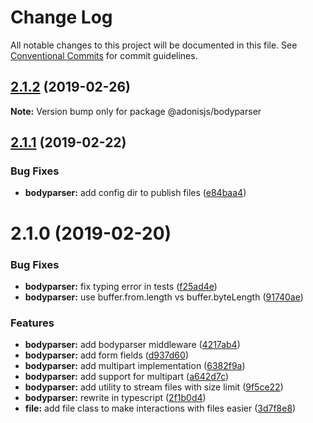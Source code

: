 # Change Log

All notable changes to this project will be documented in this file.
See [Conventional Commits](https://conventionalcommits.org) for commit guidelines.

## [2.1.2](https://github.com/adonisjs/adonis-framework/tree/master/packages/bodyparser/compare/@adonisjs/bodyparser@2.1.1...@adonisjs/bodyparser@2.1.2) (2019-02-26)

**Note:** Version bump only for package @adonisjs/bodyparser





## [2.1.1](https://github.com/adonisjs/adonis-framework/tree/master/packages/bodyparser/compare/@adonisjs/bodyparser@2.1.0...@adonisjs/bodyparser@2.1.1) (2019-02-22)


### Bug Fixes

* **bodyparser:** add config dir to publish files ([e84baa4](https://github.com/adonisjs/adonis-framework/tree/master/packages/bodyparser/commit/e84baa4))





# 2.1.0 (2019-02-20)


### Bug Fixes

* **bodyparser:** fix typing error in tests ([f25ad4e](https://github.com/adonisjs/adonis-framework/tree/master/packages/bodyparser/commit/f25ad4e))
* **bodyparser:** use buffer.from.length vs buffer.byteLength ([91740ae](https://github.com/adonisjs/adonis-framework/tree/master/packages/bodyparser/commit/91740ae))


### Features

* **bodyparser:** add bodyparser middleware ([4217ab4](https://github.com/adonisjs/adonis-framework/tree/master/packages/bodyparser/commit/4217ab4))
* **bodyparser:** add form fields ([d937d60](https://github.com/adonisjs/adonis-framework/tree/master/packages/bodyparser/commit/d937d60))
* **bodyparser:** add multipart implementation ([6382f9a](https://github.com/adonisjs/adonis-framework/tree/master/packages/bodyparser/commit/6382f9a))
* **bodyparser:** add support for multipart ([a642d7c](https://github.com/adonisjs/adonis-framework/tree/master/packages/bodyparser/commit/a642d7c))
* **bodyparser:** add utility to stream files with size limit ([9f5ce22](https://github.com/adonisjs/adonis-framework/tree/master/packages/bodyparser/commit/9f5ce22))
* **bodyparser:** rewrite in typescript ([2f1b0d4](https://github.com/adonisjs/adonis-framework/tree/master/packages/bodyparser/commit/2f1b0d4))
* **file:** add file class to make interactions with files easier ([3d7f8e8](https://github.com/adonisjs/adonis-framework/tree/master/packages/bodyparser/commit/3d7f8e8))
